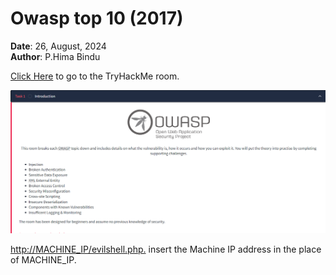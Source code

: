 # Owasp top 10 (2017)

**Date**: 26, August, 2024  
**Author**: P.Hima Bindu  

[Click Here](https://tryhackme.com/r/room/owasptop10) to go to the TryHackMe room.

![Description](./Images/img1.png)

[http://MACHINE_IP/evilshell.php.](http://MACHINE_IP/evilshell.php.) insert the Machine IP address in the place of MACHINE_IP.
